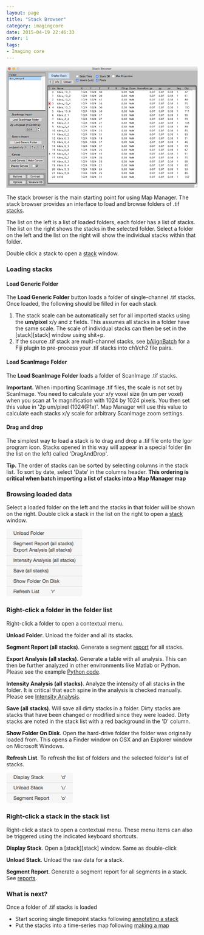 ```yaml
---
layout: page
title: "Stack Browser"
category: imagingcore
date: 2015-04-19 22:46:33
order: 1
tags:
- Imaging core
---
```


<IMG class="img-float-left" SRC="images/mm3/mm3-stack-browser.png" WIDTH="750">

<div class="print-page-break"></div>

 
The stack browser is the main starting point for using Map Manager. The stack browser provides an interface to load and browse folders of .tif [stacks][3].

The list on the left is a list of loaded folders, each folder has a list of stacks. The list on the right shows the stacks in the selected folder. Select a folder on the left and the list on the right will show the individual stacks within that folder.

Double click a stack to open a [stack][3] window.

### Loading stacks

#### Load Generic Folder

The **Load Generic Folder** button loads a folder of single-channel .tif stacks. Once loaded, the following should be filled in for each stack

 1. The stack scale can be automatically set for all imported stacks using the **um/pixel** x/y and z fields. This assumes all stacks in a folder have the same scale. The scale of individual stacks can then be set in the [stack][stack] window using shit+p.
 2. If the source .tif stack are multi-channel stacks, see [bAlignBatch][5] for a Fiji plugin to pre-process your .tif stacks into ch1/ch2 file pairs.
 
#### Load ScanImage Folder

The **Load ScanImage Folder** loads a folder of ScanImage .tif stacks.

<p class="important"><B>Important.</B> When importing ScanImage .tif files, the scale is not set by ScanImage. You need to calculate your x/y voxel size (in um per voxel) when you scan at 1x magnification with 1024 by 1024 pixels. You then set this value in '2p um/pixel (1024@1x)'. Map Manager will use this value to calculate each stacks x/y scale for arbitrary ScanImage zoom settings.</p>


#### Drag and drop

The simplest way to load a stack is to drag and drop a .tif file onto the Igor program icon. Stacks opened in this way will appear in a special folder (in the list on the left) called 'DragAndDrop'.

<p class="tip"><B>Tip.</B> The order of stacks can be sorted by selecting columns in the stack list. To sort by date, select 'Date' in the columns header. <b>This ordering is critical when batch importing a list of stacks into a Map Manager map</B></p>

### Browsing loaded data

Select a loaded folder on the left and the stacks in that folder will be shown on the right. Double click a stack in the list on the right to open a [stack][3] window.


<IMG class="img-float-right" SRC="images/mm3/mm3-stack-browser-rightclick1.png" WIDTH="200">

### Right-click a folder in the folder list

Right-click a folder to open a contextual menu.

**Unload Folder**. Unload the folder and all its stacks.

**Segment Report (all stacks)**. Generate a segment [report][reports] for all stacks.

**Export Analysis (all stacks)**. Generate a table with all analysis. This can then be further analyzed in other environments like Matlab or Python. Please see the example [Python code][7].

**Intensity Analysis (all stacks)**. Analyze the intensity of all stacks in the folder. It is critical that each spine in the analysis is checked manually. Please see [Intensity Analysis][intensity].

**Save (all stacks)**. Will save all dirty stacks in a folder. Dirty stacks are stacks that have been changed or modified since they were loaded. Dirty stacks are noted in the stack list with a red background in the 'D' column.

**Show Folder On Disk**. Open the hard-drive folder the folder was originally loaded from. This opens a Finder window on OSX and an Explorer window on Microsoft Windows.

**Refresh List**. To refresh the list of folders and the selected folder's list of stacks.

<div class="print-page-break"></div>

<IMG class="img-float-right" SRC="images/mm3/mm3-stack-browser-rightclick2.png" WIDTH="175">

### Right-click a stack in the stack list

Right-click a stack to open a contextual menu. These menu items can also be triggered using the indicated keyboard shortcuts.

**Display Stack**. Open a [stack][stack] window. Same as double-click

**Unload Stack**. Unload the raw data for a stack.

**Segment Report**. Generate a segment report for all segments in a stack. See [reports][reports].

<div class="print-page-break"></div>

### What is next?

Once a folder of .tif stacks is loaded

 - Start scoring single timepoint stacks following [annotating a stack][8]
 - Put the stacks into a time-series map following [making a map][9]


[1]: stack-browser
[2]: http://www.robertcudmore.org/maptracker/v2/stack-browser/
[3]: stack
[4]: map-plot
[5]: https://github.com/cudmore/bob-fiji-plugins
[6]: spine-dynamics
[reports]: reports
[7]: https://github.com/cudmore/mapmanager/blob/gh-pages/_notebooks/MapManager.ipynb
[intensity]: intensity
[8]: annotating-a-stack
[9]: making-a-map